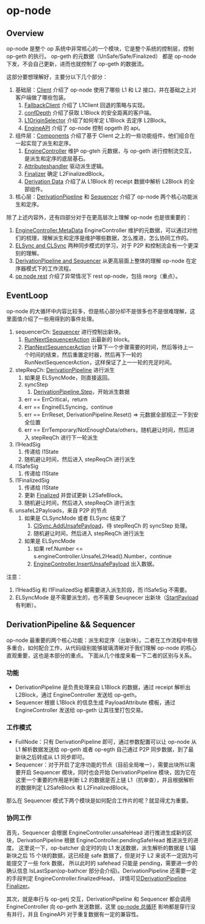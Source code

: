 # op-node

## Overview 

op-node 是整个 op 系统中非常核心的一个模块，它是整个系统的控制层，控制 op-geth 的执行。
op-geth 的元数据（UnSafe/Safe/Finalized） 都是 op-node 下发，不会自己更新，进而也就控制了 op-geth 的数据流。

这部分要想理解好，主要分以下几个部分：
1. 基础层：[Client](./1_op_node_clients.md) 介绍了 op-node 使用了哪些 L1 和 L2 接口，并在基础之上对客户端做了哪些包装。
   1. [FallbackClient](./1_op_node_clients.md#fallbackclient) 介绍了 L1Client 回退的策略与实现。
   2. [confDepth](./1_op_node_clients.md#confdepth) 介绍了获取 L1Block 的安全距离的客户端。
   3. [L1OriginSelector](./1_op_node_clients.md#l1originselector) 介绍了如何牟定 L1Block 去定序 L2Block。
   4. [EngineAPI](./3_op_node_engine_api.md) 介绍了 op-node 控制 opgeth 的 api。
2. 组件层：[Components](./2_op_node_components.md) 介绍了基于 Client 之上的一些功能组件，他们组合在一起实现了派生和定序。
   1. [EngineController](./2_op_node_components.md#enginecontroller)  维护 op-gteh 元数据，与 op-geth 进行控制流交互，是派生和定序的底层基石。
   2. [Attributeshandler](./2_op_node_components.md#attributeshandler) 驱动派生逻辑。
   3. [Finalizer](./2_op_node_components.md#finalizer) 确定 L2FinalizedBlock。
   4. [Derivation Data](./4_op_node_derivation_data.md) 介绍了从 L1Block 的 receipt 数据中解析 L2Block 的全部组件。
3. 核心层：[DerivationPipeline](./5_op_node_derivation_pipeline.md) 和 [Sequencer](./6_op_node_sequencer.md) 介绍了 op-node 两个核心功能派生和定序。

除了上述内容外，还有四部分对于在更高层次上理解 op-node 也是很重要的：
1. [EngineController.MetaData](./2_op_node_components.md#metadata) EngineController 维护的元数据，可以通过对他们的梳理，理解派生和定序是维护哪些数据，怎么推进，怎么协同工作的。
2. [ELSync and CLSync](./2_op_node_components.md#elsyncmode-and-clsyncmode) 两种同步模式的学习，对于 P2P 和控制流会有一个更深刻的理解。
3. [DerivationPipeline and Sequencer](#协同工作) 从更高层面上整体的理解 op-node 在定序器模式下的工作流程。
4. [op node rest](./7_op_node_reset.md) 介绍了异常情况下 rest op-node，包括 reorg（重点）。

## EventLoop

op-node 的大循环中内容比较多，但是核心部分却不是很多也不是很难理解，这里面值介绍了一些用得到的事件处理。

1. sequencerCh: [Sequencer](./6_op_node_sequencer.md) 进行控制出新块。
   1. [RunNextSequencerAction](./6_op_node_sequencer.md#runnextsequenceraction) 出最新的 block。
   2. [PlanNextSequencerAction](./6_op_node_sequencer.md#plannextsequenceraction) 计算下一个步骤需要的时间，然后等待上一个时间的结束，然后重置定时器，然后再下一轮的 RunNextSequencerAction，这样保证了上一一轮的充足时间。
2. stepReqCh: [DerivationPipeline](./5_op_node_derivation_pipeline.md) 进行派生
   1. 如果是 ELSyncMode，则直接返回。
   2. syncStep 
      1. [DerivationPipeline.Step](./5_op_node_derivation_pipeline.md#enginequeuestep)，开始派生数据
   3. err == ErrCritical，return
   4. err == EngineELSyncing，continue
   5. err == ErrReset, DerivationPipeline.Reset() => 元数据全部规正一下到安全位置
   6. err == ErrTemporary/NotEnoughData/others，随机避让时间，然后进入 stepReqCh 进行下一轮派生
3. l1HeadSig
   1. 传递给 l1State
   2. 随机避让时间，然后进入 stepReqCh 进行派生
4. l1SafeSig
   1. 传递给 l1State
5. l1FinalizedSig
   1. 传递给 l1State
   2. 更新 [Finalized](./2_op_node_components.md#finalize) 并尝试更新 L2SafeBlock。
   3. 随机避让时间，然后进入 stepReqCh 进行派生
6. unsafeL2Payloads，来自 P2P 的节点
   1. 如果是 CLSyncMode 或者 ELSync 结束了
      1. [ClSync.AddUnsafePayload](./2_op_node_components.md#clsync)，待 stepReqCh 的 syncStep 处理。
      2. 随机避让时间，然后进入 stepReqCh 进行派生
   2. 如果是 ELSyncMode
      1. 如果 ref.Number <= s.engineController.UnsafeL2Head().Number，continue
      2. [EngineController.InsertUnsafePayload](./2_op_node_components.md#insertunsafepayload) 出入数据。

注意：
1. l1HeadSig 和 l1FinalizedSig 都需要进入派生阶段，而 l1SafeSig 不需要。
2. ELSyncMode 是不需要派生的，也不需要 Seuqnecer 出新块（[StartPayload](./2_op_node_components.md#startpayload) 有判断）。

## DerivationPipeline && Sequencer

op-node 最重要的两个核心功能：派生和定序（出新块）。二者在工作流程中有很多重合，如何配合工作，从代码级别能够玻璃清晰对于我们理解 op-node 的核心直观重要，这也是本部分的重点。
下面从几个维度来看一下二者的区别与关系。

### 功能
* DerivationPipeline 是负责处理来自 L1Block 的数据，通过 receipt 解析出 L2Block，通过 EngineController 发送给 op-geth。
* Sequencer 根据 L1Block 的信息生成 PayloadAttribute 模板，通过 EngineController 发送给 op-geth 让其往里打包交易。

### 工作模式
* FullNode：只有 DerivationPipeline 即可，通过参数配置可以让 op-node 从 L1 解析数据发送给 op-geth 或者 op-egth 自己通过 P2P 同步数据，到了最新块之后转成从 L1 同步即可。
* Sequencer：对于开启了定序功能的节点（目前全局唯一），需要出块所以需要开启 Sequencer 模块，同时也会开始 DerivationPipeline 模块，因为它在这里一个重要的作用是判断 L2 的数据是否上链 L1（抗审查），并且根据解析的数据判定 L2SafeBlock 和 L2FinalizedBlock。

那么在 Sequencer 模式下两个模块是如何配合工作片的呢？就显得尤为重要。

### 协同工作

首先，Sequencer 会根据 EngineController.unsafeHead 进行推进生成新的区块，DerivationPipeline 根据 EngineController.pendingSafeHead 推进派生的进度。
这里说一下，op-batcher 会定时的向 L1 发送数据，派生解析的数据是 L1最新块之后 15 个块的数据，这已经是 safe 数据了，但是对于 L2 来说不一定因为可能提交了一些 fork 数据，
所以此时的 safehead 只能是 pending，需要进一步的确认信息 IsLastSpan(op-bathcer 部分会介绍)。DerivationPipeline 还需要一定的手段判定 EngineController.finalizedHead，
详情可见[DerivationPipeline Finalizer](./5_op_node_derivation_pipeline.md#summary)。

其次，就是串行与 op-getj 交互，DerivationPipeline 和 Sequencer 都会调用 EngineController 向 op-geth 发送数据，这里 [op-node 总循环](#eventloop) 影响都是穿行没有并行，并且 EngineAPI 对于重复数据有一定的兼容性。

